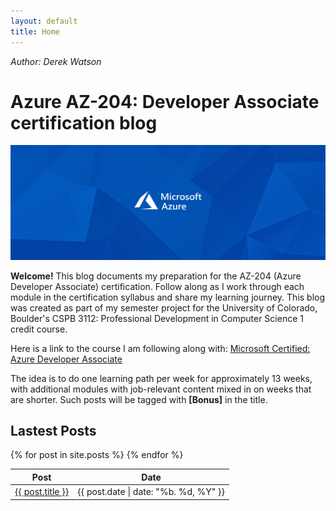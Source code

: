 ```yaml
---
layout: default
title: Home
---
```


*Author: Derek Watson*
<br/>

# Azure AZ-204: Developer Associate certification blog

![Azure Developer Associate Cover](assets/images/hompage.png)

**Welcome!** This blog documents my preparation for the AZ-204 (Azure Developer Associate) certification. Follow along as I work through each module in the certification syllabus and share my learning journey. This blog was created as part of my semester project for the University of Colorado, Boulder's CSPB 3112: Professional Development in Computer Science 1 credit course.

Here is a link to the course I am following along with:
[Microsoft Certified: Azure Developer Associate](https://learn.microsoft.com/en-us/credentials/certifications/azure-developer/?practice-assessment-type=certification)

The idea is to do one learning path per week for approximately 13 weeks, with additional modules with job-relevant content mixed in on weeks that are shorter. Such posts will be tagged with **[Bonus]** in the title. 

## Lastest Posts

<table>
    <thead>
        <tr>
            <th>Post</th>
            <th>Date</th>
        </tr>
    </thead>
    <tbody>
        {% for post in site.posts %}
        <tr>
            <td><a href="{{ post.url | relative_url }}">{{ post.title }}</a></td>
            <td>{{ post.date | date: "%b. %d, %Y" }}</td>
        </tr>
        {% endfor %}
    </tbody>
</table>

